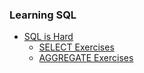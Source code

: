 ### Learning SQL

* [SQL is Hard](http://sqlishard.com)
  * [SELECT Exercises](sqlishard.com_SELECT.md)
  * [AGGREGATE Exercises](sqlishard.com_AGGREGATE.md)
